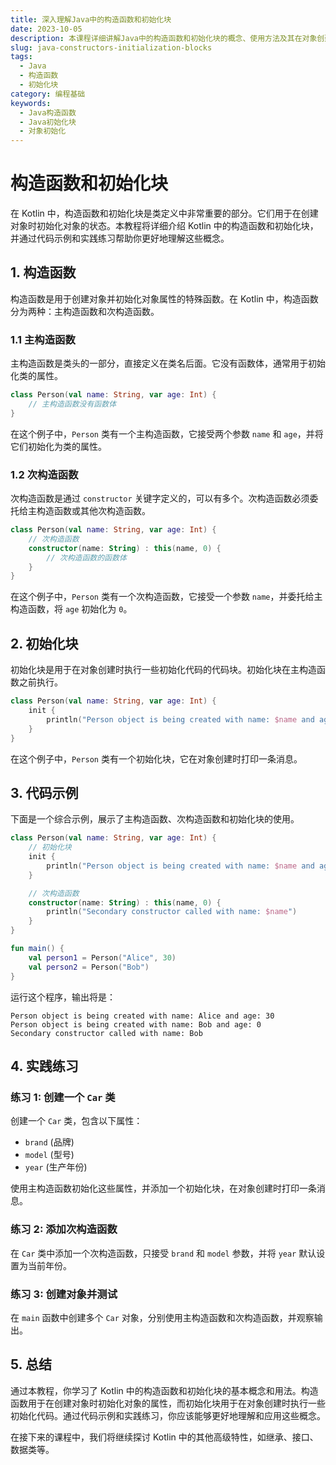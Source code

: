 ```yaml
---
title: 深入理解Java中的构造函数和初始化块
date: 2023-10-05
description: 本课程详细讲解Java中的构造函数和初始化块的概念、使用方法及其在对象创建过程中的作用。
slug: java-constructors-initialization-blocks
tags:
  - Java
  - 构造函数
  - 初始化块
category: 编程基础
keywords:
  - Java构造函数
  - Java初始化块
  - 对象初始化
---
```


# 构造函数和初始化块

在 Kotlin 中，构造函数和初始化块是类定义中非常重要的部分。它们用于在创建对象时初始化对象的状态。本教程将详细介绍 Kotlin 中的构造函数和初始化块，并通过代码示例和实践练习帮助你更好地理解这些概念。

## 1. 构造函数

构造函数是用于创建对象并初始化对象属性的特殊函数。在 Kotlin 中，构造函数分为两种：主构造函数和次构造函数。

### 1.1 主构造函数

主构造函数是类头的一部分，直接定义在类名后面。它没有函数体，通常用于初始化类的属性。

```kotlin
class Person(val name: String, var age: Int) {
    // 主构造函数没有函数体
}
```

在这个例子中，`Person` 类有一个主构造函数，它接受两个参数 `name` 和 `age`，并将它们初始化为类的属性。

### 1.2 次构造函数

次构造函数是通过 `constructor` 关键字定义的，可以有多个。次构造函数必须委托给主构造函数或其他次构造函数。

```kotlin
class Person(val name: String, var age: Int) {
    // 次构造函数
    constructor(name: String) : this(name, 0) {
        // 次构造函数的函数体
    }
}
```

在这个例子中，`Person` 类有一个次构造函数，它接受一个参数 `name`，并委托给主构造函数，将 `age` 初始化为 `0`。

## 2. 初始化块

初始化块是用于在对象创建时执行一些初始化代码的代码块。初始化块在主构造函数之前执行。

```kotlin
class Person(val name: String, var age: Int) {
    init {
        println("Person object is being created with name: $name and age: $age")
    }
}
```

在这个例子中，`Person` 类有一个初始化块，它在对象创建时打印一条消息。

## 3. 代码示例

下面是一个综合示例，展示了主构造函数、次构造函数和初始化块的使用。

```kotlin
class Person(val name: String, var age: Int) {
    // 初始化块
    init {
        println("Person object is being created with name: $name and age: $age")
    }

    // 次构造函数
    constructor(name: String) : this(name, 0) {
        println("Secondary constructor called with name: $name")
    }
}

fun main() {
    val person1 = Person("Alice", 30)
    val person2 = Person("Bob")
}
```

运行这个程序，输出将是：

```
Person object is being created with name: Alice and age: 30
Person object is being created with name: Bob and age: 0
Secondary constructor called with name: Bob
```

## 4. 实践练习

### 练习 1: 创建一个 `Car` 类

创建一个 `Car` 类，包含以下属性：

- `brand` (品牌)
- `model` (型号)
- `year` (生产年份)

使用主构造函数初始化这些属性，并添加一个初始化块，在对象创建时打印一条消息。

### 练习 2: 添加次构造函数

在 `Car` 类中添加一个次构造函数，只接受 `brand` 和 `model` 参数，并将 `year` 默认设置为当前年份。

### 练习 3: 创建对象并测试

在 `main` 函数中创建多个 `Car` 对象，分别使用主构造函数和次构造函数，并观察输出。

## 5. 总结

通过本教程，你学习了 Kotlin 中的构造函数和初始化块的基本概念和用法。构造函数用于在创建对象时初始化对象的属性，而初始化块用于在对象创建时执行一些初始化代码。通过代码示例和实践练习，你应该能够更好地理解和应用这些概念。

在接下来的课程中，我们将继续探讨 Kotlin 中的其他高级特性，如继承、接口、数据类等。